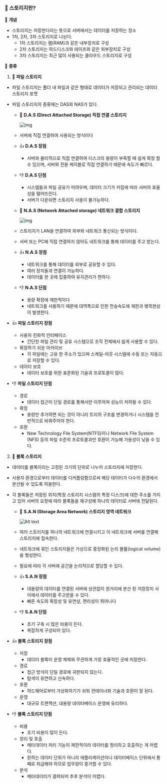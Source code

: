 ### 📕 스토리지란?

📢 __개념__

- 스토리지는 저장한다라는 뜻으로 서버에서는 데이터를 저장하는 장소
- 1차, 2차, 3차 스토리지로 나뉜다.
  - 1차 스토리지는 램(RAM)과 같은 내부장치로 구성
  - 2차 스토리지는 하드디스크와 테이프와 같은 외부장치로 구성
  - 3차 스토리지는 최근 많이 사용되는 클라우드 스토리지로 구성

🎈 __종류__

1. 📒 __파일 스토리지__

- 파일 스토리지는 폴더 내 파일과 같은 형태로 데이터가 저장되고 관리되는 데이터 스토리지 포맷

- 파일 스토리지의 종류에는 DAS와 NAS가 있다.

  - 📃  __D.A.S (Direct Attached Storage) 직접 연결 스토리지__

    ![img](https://blog.kakaocdn.net/dn/cEw4hv/btqZ2bihkPj/d3cPv5XyV3oq9aVZlub5x0/img.png)

  - 서버에 직접 연결하여 사용되는 방식이다

  - 👍  __D.A.S 장점__

    - 서버와 물리적으로 직접 연결하여 디스크의 용량이 부족할 때 쉽게 확장 할 수 있으며, 서버와 전용 케이블로 직접 연결하기 때문에 속도가 빠르다.

  - 👎  __D.A.S 단점__

    - 시스템들과 파일 공유가 어려우며, 데이터 크기가 커짐에 따라 서버의 효율성을 떨어뜨린다.
    - 서버가 다운되면 스토리지 사용이 불가능하다.

  - 📃  __N.A.S (Network Attached storage) 네트워크 결합 스토리지__

    ![img](https://blog.kakaocdn.net/dn/mdReL/btq0c2YgZpi/ibqvg6E0hzALaWjtyrgSEk/img.png)

  - 스토리지가 LAN을 연결하여 외부와 네트워크 통신되는 방식이다.

  - 서버 또는 PC에 직접 연결하지 않아도 네트워크를 통해 데이터를 주고 받는다.

  - 👍  __N.A.S 장점__

    - 네트워크를 통해 데이터를 외부로 공유할 수 있다.
    - 여러 장치들과 연결이 가능하다.
    - 데이터를 한 곳에 집중하여 유지관리가 편하다.

  - 👎  __N.A.S 단점__

    - 용량 확장에 제한적이다
    - 네트워크를 사용하기 때문에 대역폭으로 인한 전송속도에 제한과 병목현상이 발생한다. 

- 👍  __파일 스토리지 장점__
  - 사용자 친화적 인터페이스
    - 간단한 파일 관리 및 공유 시스템으로 조직 전체에서 쉽게 사용할 수 있다.
  - 확장하기 쉬운 아카이브
    - 각 파일에는 고유 한 주소가 있으며 스케일-아웃 시스템에 수동 또는 자동으로 저장할 수 있다.
  - 데이터 보호
    - 데이터 보호를 위한 표준화된 기술과 프로토콜이 많다.

- 👎   __파일 스토리지 단점__
  - 경로
    - 데이터 접근이 단일 경로를 통해서만 이루어져 성능이 저하될 수 있다.
  - 확장
    - 용량만 추가하면 되는 것이 아니라 트리의 구조를 변경하거나 시스템을 전반적으로 바꿔주어야 한다.
  - 호환
    - New Technology File System(NTFS)이나 Network File System (NFS) 등의 파일 수준의 프로토콜과만 호환이 가능해 가용성이 낮을 수 있다.

2. 📒 __블록 스토리지__

- 데이터를 블록이라는 고정된 크기의 단위로 나누어 스토리지에 저장한다.

- 사용자 환경으로부터  데이터를 디커플링함으로써 해당 데이터가 다수의 환경에서 분산될 수 있도록 허용한다.

- 각 블록들은 저장된 위치(특정 스토리지 시스템의 특정 디스크)에 대한 주소를 가지고 있어 서버의 요청에 따라 블록들을 재구성해 하나의 데이터로 서버에 전달된다.

  - 📃  __S.A.N (Storage Area Network) 스토리지 영역 네트워크__

    ![Alt text](https://tech.gluesys.com/assets/basic_san_env.png)

  - 여러 스토리지를 하나의 네트워크에 연결시키고 이 네트워크에 서버를 연결해 스토리지에 접속한다.

  - 네트워크에 묶인 스토리지들은 가상으로 중앙화된 논리 볼륨(logical volume)을 형성한다.

  - 필요에 따라 각 서버에 공간을 논리적으로 할당할 수 있다.

  - 👍  __S.A.N 장점__

    - 대용량의 데이터를 연결된 서버에 상관없이 원거리에 분산 된 저장장치 사이에서 데이터를 주고받을 수 있다.
    - 빠른 속도와 확장성 및 유연성, 편리성이 뛰어나다

  - 👎  __S.A.N 단점__

    - 초기 구축 시 많은 비용이 든다.
    - 복잡하게 구성되어 있다.

- 👍  __블록 스토리지 장점__

  - 저장
    - 데이터 블록이 운영 체제와 무관하게 가장 효율적인 곳에 저장한다.
  - 경로
    - 접근 방식이 단일 경로에 국한되지 않는다. 
    - 탐색이 유연하고 신속하다.
  - 호환
    - 하드웨어로부터 가상화하기가 쉬워 컨테이너화 기술과 호환이 잘 된다.
  - 운영
    - 대규모 트랜잭션, 대용량 데이터베이스 운영에 유리하다.

- 👎   __블록 스토리지 단점__

  - 비용
    - 초기 비용이 많이 든다.
  - 정리 및 호출
    - 메타데이터 처리 기능이 제한적이라 데이터를 정리하고 호출하는 게 어렵다. 
    - 원하는 데이터 단위가 아니라 애플리케이션이나 데이터베이스 단위에서 통째로 취급해야 하므로 업무량이 증가할 수 있다.
  - 분석
    - 메타데이터가 결여되어 추후 분석이 어렵다.





